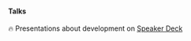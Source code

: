 
#### Talks

:fire: Presentations about development on [Speaker Deck](https://speakerdeck.com/sphinxs)

